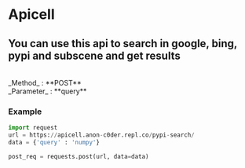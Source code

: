 # Apicell

## You can use this api to search in google, bing, pypi and subscene and get results
<br>
_Method_ : **POST**
<br>
_Parameter_ : **query**


### Example

```python
import request
url = https://apicell.anon-c0der.repl.co/pypi-search/
data = {'query' : 'numpy'}

post_req = requests.post(url, data=data)


```
